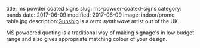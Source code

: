 title: ms powder coated signs
slug: ms-powder-coated-signs
category: bands
date: 2017-06-09
modified: 2017-06-09
image: indoor/promo table.jpg
description:[Gunship](https://www.gunshipmusic.com/) is a *retro synthwave* artist out of the UK.

MS powdered quoting is a traditional way of making signage's in low budget range  and also gives appropriate matching colour of your design.
